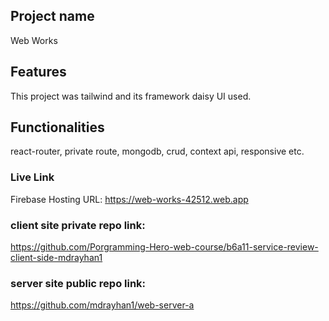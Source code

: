 ## Project name

Web Works

## Features

This project was tailwind and its framework daisy UI used.

## Functionalities

react-router, private route, mongodb, crud, context api, responsive etc.

### Live Link

Firebase Hosting URL: https://web-works-42512.web.app

### client site private repo link:

 https://github.com/Porgramming-Hero-web-course/b6a11-service-review-client-side-mdrayhan1


### server site public repo link: 

https://github.com/mdrayhan1/web-server-a

